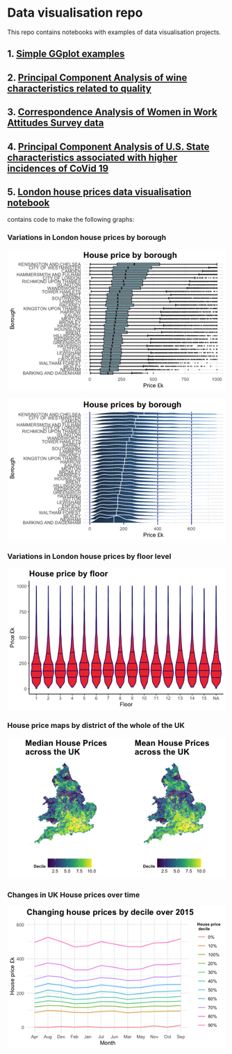 # Data visualisation repo

This repo contains notebooks with examples of data visualisation projects.

## 1. [Simple GGplot examples](https://github.com/c-maine/data_visualisation/blob/master/ggplot_simple_examples.ipynb) 

## 2. [Principal Component Analysis of wine characteristics related to quality](https://github.com/c-maine/data_visualisation/blob/master/WineQualities_PrincipalComponentAnalysis.ipynb)

## 3. [Correspondence Analysis of Women in Work Attitudes Survey data](https://github.com/c-maine/data_visualisation/blob/master/WomenWorking_CorrespondenceAnalysis.ipynb)

## 4. [Principal Component Analysis of U.S. State characteristics associated with higher incidences of CoVid 19](https://github.com/c-maine/data_visualisation/blob/master/Covid19Spread_PrincipalComponentAnalysis.ipynb)

## 5. [London house prices data visualisation notebook](https://github.com/c-maine/data_visualisation/blob/master/London_house_prices_vF.Rmd) 
contains code to make the following graphs:

### Variations in London house prices by borough

![alt text](https://github.com/c-maine/data_visualisation/blob/master/images/Rplot_1.png)

![alt text](https://github.com/c-maine/data_visualisation/blob/master/images/Rplot_2.png)

### Variations in London house prices by floor level

![alt text](https://github.com/c-maine/data_visualisation/blob/master/images/Rplot_3.png)

### House price maps by district of the whole of the UK

![alt text](https://github.com/c-maine/data_visualisation/blob/master/images/Rplot_4.png)

### Changes in UK House prices over time

![alt text](https://github.com/c-maine/data_visualisation/blob/master/images/Rplot_5.png)


